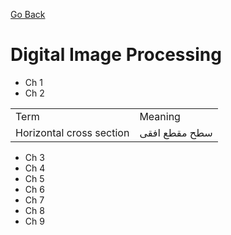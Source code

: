 [Go Back](https://github.com/arm-on/plan/blob/main/README.md)

# Digital Image Processing

- Ch 1
- Ch 2

| | |
|-|-|
| Term | Meaning |
| Horizontal cross section | سطح مقطع افقی |

- Ch 3
- Ch 4
- Ch 5
- Ch 6
- Ch 7
- Ch 8
- Ch 9

